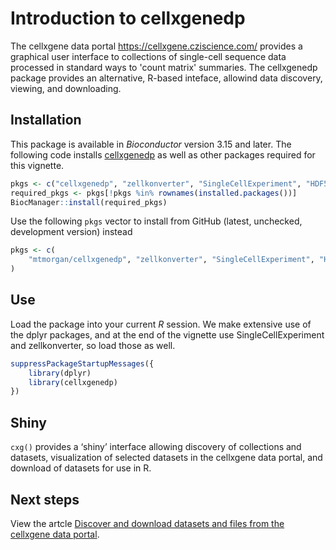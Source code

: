 # Introduction to cellxgenedp

The cellxgene data portal <https://cellxgene.cziscience.com/> provides
a graphical user interface to collections of single-cell sequence data
processed in standard ways to 'count matrix' summaries. The
cellxgenedp package provides an alternative, R-based inteface,
allowind data discovery, viewing, and downloading.

## Installation

This package is available in *Bioconductor* version 3.15 and later. The
following code installs
[cellxgenedp](https://bioconductor.org/packages/cellxgenedp) as well as
other packages required for this vignette.

``` r
pkgs <- c("cellxgenedp", "zellkonverter", "SingleCellExperiment", "HDF5Array")
required_pkgs <- pkgs[!pkgs %in% rownames(installed.packages())]
BiocManager::install(required_pkgs)
```

Use the following `pkgs` vector to install from GitHub (latest,
unchecked, development version) instead

``` r
pkgs <- c(
    "mtmorgan/cellxgenedp", "zellkonverter", "SingleCellExperiment", "HDF5Array"
)
```

## Use

Load the package into your current *R* session. We make extensive use of
the dplyr packages, and at the end of the vignette use
SingleCellExperiment and zellkonverter, so load those as well.

``` r
suppressPackageStartupMessages({
    library(dplyr)
    library(cellxgenedp)
})
```

## Shiny

`cxg()` provides a ‘shiny’ interface allowing discovery of collections
and datasets, visualization of selected datasets in the cellxgene data
portal, and download of datasets for use in R.

## Next steps

View the artcle [Discover and download datasets and files from the
cellxgene data portal][article].

[article]: https://mtmorgan.github.io/cellxgenedp/articles/using_cellxgenedp.html
